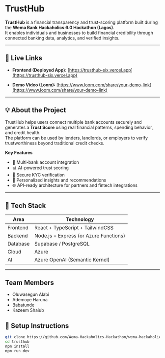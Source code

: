 # TrustHub

**TrustHub** is a financial transparency and trust-scoring platform built during the **Wema Bank Hackaholics 6.0 Hackathon (Lagos)**.  
It enables individuals and businesses to build financial credibility through connected banking data, analytics, and verified insights.

---

## 🚀 Live Links

- **Frontend (Deployed App):** [https://trusthub-six.vercel.app](https://trusthub-six.vercel.app)
<!-- - **Backend API:** [https://trusthub-api.azurewebsites.net/api](https://trusthub-api.azurewebsites.net/api) *(if applicable)* -->
- **Demo Video (Loom):** [https://www.loom.com/share/your-demo-link](https://www.loom.com/share/your-demo-link)

---

## 💡 About the Project

TrustHub helps users connect multiple bank accounts securely and generates a **Trust Score** using real financial patterns, spending behavior, and credit health.  
The platform can be used by lenders, landlords, or employers to verify trustworthiness beyond traditional credit checks.

**Key Features**
- 🏦 Multi-bank account integration  
- 📊 AI-powered trust scoring  
- 🔐 Secure KYC verification  
- 💬 Personalized insights and recommendations  
- 🌐 API-ready architecture for partners and fintech integrations  

---

## 🧠 Tech Stack

| Area | Technology |
|------|-------------|
| Frontend | React + TypeScript + TailwindCSS |
| Backend | Node.js + Express (or Azure Functions) |
| Database | Supabase / PostgreSQL |
| Cloud | Azure |
| AI | Azure OpenAI (Semantic Kernel) |

---

## Team Members
- Oluwasegun Alabi
- Ademoye Haruna
- Babatunde
- Kazeem Shaiub


## 🧰 Setup Instructions

```bash
git clone https://github.com/Wema-Hackaholics-Hackathon/wema-hackaholics6-0-hackathon-lagos-project-debanks.git
cd trusthub
npm install
npm run dev
